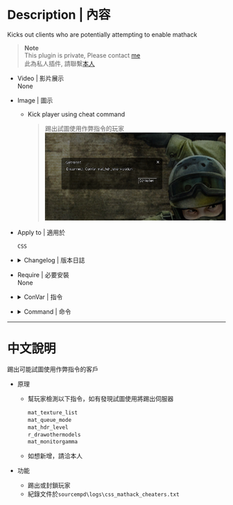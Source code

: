 # Description | 內容
Kicks out clients who are potentially attempting to enable mathack

> __Note__ <br/>
This plugin is private, Please contact [me](https://github.com/fbef0102/Game-Private_Plugin#私人插件列表-private-plugins-list)<br/>
此為私人插件, 請聯繫[本人](https://github.com/fbef0102/Game-Private_Plugin#私人插件列表-private-plugins-list)

* Video | 影片展示
<br/>None

* Image | 圖示
	* Kick player using cheat command
        > 踢出試圖使用作弊指令的玩家
        <br/>![css_texture_manager_block_1](image/css_texture_manager_block_1.jpg)

* Apply to | 適用於
    ```
    CSS
    ```

* <details><summary>Changelog | 版本日誌</summary>

    * v1.0 (2023-3-3)
	    * Initial Release
</details>

* Require | 必要安裝
<br/>None

* <details><summary>ConVar | 指令</summary>

    * cfg/sourcemod/css_texture_manager_block.cfg
        ```php
        // 1 - kick clients, 0 - only record players in log file(sourcemod/logs/css_mathack_cheaters.txt), other value: ban minutes
        css_texture_manager_block_penalty "1"
        ```
</details>

* <details><summary>Command | 命令</summary>
    
    None
</details>

- - - -
# 中文說明
踢出可能試圖使用作弊指令的客戶

* 原理
    * 幫玩家檢測以下指令，如有發現試圖使用將踢出伺服器
        ```c
        mat_texture_list
        mat_queue_mode
        mat_hdr_level
        r_drawothermodels
        mat_monitorgamma
        ```
    * 如想新增，請洽本人

* 功能
    * 踢出或封鎖玩家
    * 紀錄文件於```sourcempd\logs\css_mathack_cheaters.txt```


